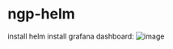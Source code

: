 # ngp-helm
install
helm install <realase-name>
grafana dashboard:
![image](https://user-images.githubusercontent.com/34095929/122376529-e75d4880-cf6c-11eb-99cb-6114eb032474.png)
